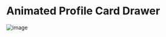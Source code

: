 # Animated Profile Card Drawer

![image](https://user-images.githubusercontent.com/72864817/173788759-01277117-a6cd-4208-8c03-9021bc0a0240.png)

